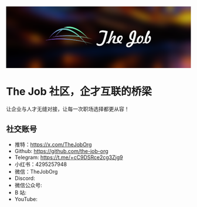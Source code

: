 [![TheJob](https://github.com/the-job-org/.github/blob/main/thejob.png)](https://github.com/the-job-org)

# The Job 社区，企才互联的桥梁

让企业与人才无缝对接，让每一次职场选择都更从容！


## 社交账号
- 推特：https://x.com/TheJobOrg
- Github: https://github.com/the-job-org
- Telegram: https://t.me/+cC9DSRce2cg3Zjg9
- 小红书：4295257948
- 微信：TheJobOrg
- Discord:
- 微信公众号: 
- B 站:
- YouTube: 
